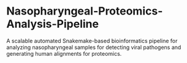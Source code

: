 # Nasopharyngeal-Proteomics-Analysis-Pipeline
A scalable automated Snakemake-based bioinformatics pipeline for analyzing nasopharyngeal samples for detecting viral pathogens and generating human alignments for proteomics.
